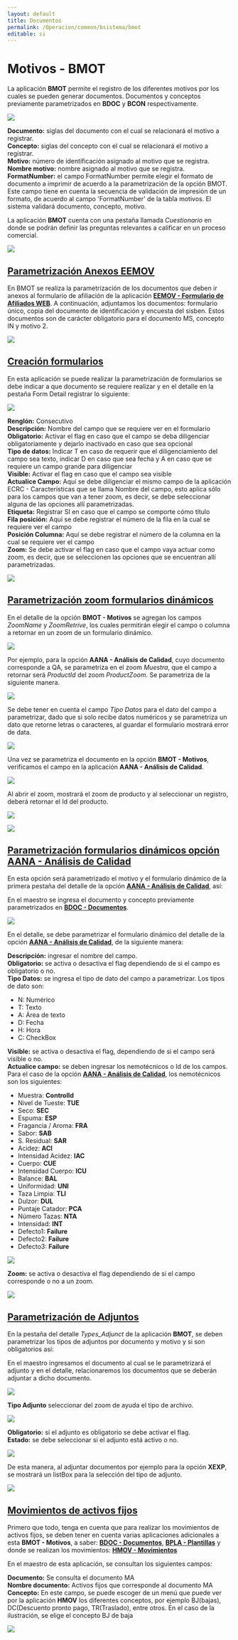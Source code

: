 ```yaml
---
layout: default
title: Documentos
permalink: /Operacion/common/bsistema/bmot
editable: si
---
```


# Motivos - BMOT

La aplicación **BMOT** permite el registro de los diferentes motivos por los cuales se pueden generar documentos. Documentos y conceptos previamente parametrizados en **BDOC** y **BCON** respectivamente.  

![](bmot1.png)

**Documento:** siglas del documento con el cual se relacionará el motivo a registrar.  
**Concepto:** siglas del concepto con el cual se relacionará el motivo a registrar.  
**Motivo:** número de identificación asignado al motivo que se registra.  
**Nombre motivo:** nombre asignado al motivo que se registra.  
**FormatNumber:** el campo FormatNumber permite elegir el formato de documento a imprimir de acuerdo a la parametrización de la opción BMOT. Este campo tiene en cuenta la secuencia de validación de impresión de un formato, de acuerdo al campo 'FormatNumber' de la tabla motivos. El sistema validará documento, concepto, motivo.  

La aplicación **BMOT** cuenta con una pestaña llamada _Cuestionario_ en donde se podrán definir las preguntas relevantes a calificar en un proceso comercial.  

![](bmot3.png)

## [Parametrización Anexos EEMOV](http://docs.oasiscom.com/Operacion/common/bsistema/bmot#parametrización-anexos-eemov)

En BMOT se realiza la parametrización de los documentos que deben ir anexos al formulario de afiliación de la aplicación [**EEMOV - Formulario de Afiliados WEB**](http://docs.oasiscom.com/Operacion/crm/portal/cliente/eemov). A continuación, adjuntamos los documentos: formulario único, copia del documento de identificación y encuesta del sisben. Estos documentos son de carácter obligatorio para el documento MS, concepto IN y motivo 2.

![](bmot2.png)

## [Creación formularios](http://docs.oasiscom.com/Operacion/common/bsistema/bmot#creación-formularios)

En esta aplicación se puede realizar la parametrización de formularios se debe indicar a que documento se requiere realizar y en el detalle en la pestaña Form Detail registrar lo siguiente:

![](formulariosbmot.png)

**Renglón:** Consecutivo  
**Descripción:** Nombre del campo que se requiere ver en el formulario  
**Obligatorio:** Activar el flag en caso que el campo se deba diligenciar obligatoriamente y dejarlo inactivado en caso que sea opcional  
**Tipo de datos:** Indicar T en caso de requerir que el diligenciamiento del campo sea texto, indicar D en caso que sea fecha y A en caso que se requiere un campo grande para diligenciar  
**Visible:** Activar el flag en caso que el campo sea visible  
**Actualice Campo:** Aquí se debe diligenciar el mismo campo de la aplicación ECRC - Características que se llama Nombre del campo, esto aplica sólo para los campos que van a tener zoom, es decir, se debe seleccionar alguna de las opciones allí parametrizadas.   
**Etiqueta:** Registrar SI en caso que el campo se comporte cómo título  
**Fila posición:** Aquí se debe registrar el número de la fila en la cual se requiere ver el campo  
**Posición Columna:** Aquí se debe registrar el número de la columna en la cual se requiere ver el campo  
**Zoom:** Se debe activar el flag en caso que el campo vaya actuar como zoom, es decir, que se seleccionen las opciones que se encuentran allí parametrizadas.  

![](ejemploflormulario.png)

## [Parametrización zoom formularios dinámicos](http://docs.oasiscom.com/Operacion/common/bsistema/bmot#parametrización-zoom-formularios-dinámicos)

En el detalle de la opción **BMOT - Motivos** se agregan los campos _ZoomName_ y _ZoomRetrive_, los cuales permitirán elegir el campo o columna a retornar en un zoom de un formulario dinámico.  

![](bmot4.png)

Por ejemplo, para la opción **AANA - Análisis de Calidad**, cuyo documento corresponde a QA, se parametriza en el zoom _Muestra_, que el campo a retornar será _ProductId_ del zoom _ProductZoom_. Se parametriza de la siguiente manera.  

![](bmot5.png)

Se debe tener en cuenta el campo _Tipo Datos_ para el dato del campo a parametrizar, dado que si solo recibe datos numéricos y se parametriza un dato que retorne letras o caracteres, al guardar el formulario mostrará error de data.  

![](bmot6.png)

Una vez se parametriza el documento en la opción **BMOT - Motivos**, verificamos el campo en la aplicación **AANA - Análisis de Calidad**.  

![](bmot7.png)

Al abrir el zoom, mostrará el zoom de producto y al seleccionar un registro, deberá retornar el Id del producto.  

![](bmot8.png)

![](bmot9.png)

## [Parametrización formularios dinámicos opción AANA - Análisis de Calidad](http://docs.oasiscom.com/Operacion/common/bsistema/bmot#parametrización-formularios-dinámicos-opción-aana---análisis-de-calidad)

En esta opción será parametrizado el motivo y el formulario dinámico de la primera pestaña del detalle de la opción [**AANA - Análisis de Calidad**](http://docs.oasiscom.com/Operacion/utility/calidad/bregis/aana), así:  

En el maestro se ingresa el documento y concepto previamente parametrizados en [**BDOC - Documentos**](http://docs.oasiscom.com/Operacion/common/bsistema/bdoc#parametrización-proceso-análisis-de-calidad).  

![](bmot10.png)

En el detalle, se debe parametrizar el formulario dinámico del detalle de la opción [**AANA - Análisis de Calidad**](http://docs.oasiscom.com/Operacion/utility/calidad/bregis/aana), de la siguiente manera:  

**Descripción:** ingresar el nombre del campo.  
**Obligatorio:** se activa o desactiva el flag dependiendo de si el campo es obligatorio o no.  
**Tipo Datos:** se ingresa el tipo de dato del campo a parametrizar. Los tipos de dato son:  

 * N: Numérico  
 * T: Texto  
 * A: Área de texto  
 * D: Fecha  
 * H: Hora  
 * C: CheckBox  

**Visible:** se activa o desactiva el flag, dependiendo de si el campo será visible o no.  
**Actualice campo:** se deben ingresar los nemotécnicos o Id de los campos. Para el caso de la opción [**AANA - Análisis de Calidad**](http://docs.oasiscom.com/Operacion/utility/calidad/bregis/aana), los nemotécnicos son los siguientes:  

* Muestra: **ControlId**  
* Nivel de Tueste: **TUE**  
* Seco: **SEC**  
* Espuma: **ESP**  
* Fragancia / Aroma: **FRA**  
* Sabor: **SAB**  
* S. Residual: **SAR**  
* Acidez: **ACI**  
* Intensidad Acidez: **IAC**  
* Cuerpo: **CUE**  
* Intensidad Cuerpo: **ICU**  
* Balance: **BAL**  
* Uniformidad: **UNI**  
* Taza Limpia: **TLI**  
* Dulzor: **DUL**  
* Puntaje Catador: **PCA**  
* Número Tazas: **NTA**  
* Intensidad: **INT**  
* Defecto1: **Failure**  
* Defecto2: **Failure**  
* Defecto3: **Failure**  

![](bmot11.png)

**Zoom:** se activa o desactiva el flag dependiendo de si el campo corresponde o no a un zoom.  

![](bmot12.png)


## [Parametrización de Adjuntos](http://docs.oasiscom.com/Operacion/common/bsistema/bmot#parametrización-de-adjuntos)

En la pestaña del detalle _Types_Adjunct_ de la aplicación **BMOT**, se deben parametrizar los tipos de adjuntos por documento y motivo y si son obligatorios así:  

En el maestro ingresamos el documento al cual se le parametrizará el adjunto y en el detalle, relacionaremos los documentos que se deberán adjuntar a dicho documento.  

![](bmot13.png)

**Tipo Adjunto** seleccionar del zoom de ayuda el tipo de archivo.  

![](bmot14.png)

**Obligatorio:** si el adjunto es obligatorio se debe activar el flag.  
**Estado:** se debe seleccionar si el adjunto está activo o no.  

![](bmot15.png)

De esta manera, al adjuntar documentos por ejemplo para la opción **XEXP**, se mostrará un listBox para la selección del tipo de adjunto.  

![](bmot16.png)  

## [**Movimientos de activos fijos**](http://docs.oasiscom.com/Operacion/common/bsistema/bmot#movimientos-de-activos-fijos) 

Primero que todo, tenga en cuenta que para realizar los movimientos de activos fijos, se deben tener en cuenta varias aplicaciones adicionales a esta **BMOT - Motivos**, a saber:  [**BDOC - Documentos**](http://docs.oasiscom.com/Operacion/common/bsistema/bdoc#movimientos-de-activos-fijos), [**BPLA - Plantillas**](http://docs.oasiscom.com/Operacion/common/bcuenta/bpla#movimientos-de-activos-fijos) y donde se realizan los movimientos: [**HMOV - Movimientos**](http://docs.oasiscom.com/Operacion/erp/activos/hmovimient/hmov#ingreso-de-activo-fijo-por-HMOV)  

En el maestro de esta aplicación, se consultan los siguientes campos:  

**Documento:**  Se consulta el documento MA  
**Nombre documento:** Activos fijos que corresponde al documento MA  
**Concepto:** En este campo, se puede escoger de un menú que puede ver por la aplicación **HMOV** los diferentes conceptos, por ejemplo BJ(bajas), DC(Descuento pronto pago, TR(Traslado), entre otros.  En el caso de la ilustración, se elige el concepto BJ de baja  

![](bmot17.png)  

